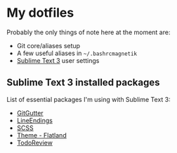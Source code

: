 # My dotfiles

Probably the only things of note here at the moment are:

- Git core/aliases setup
- A few useful aliases in `~/.bashrcmagnetik`
- [Sublime Text 3](http://www.sublimetext.com/3) user settings

## Sublime Text 3 installed packages
List of essential packages I'm using with Sublime Text 3:

- [GitGutter](https://github.com/jisaacks/GitGutter)
- [LineEndings](https://github.com/SublimeText/LineEndings)
- [SCSS](https://github.com/MarioRicalde/SCSS.tmbundle)
- [Theme - Flatland](https://github.com/thinkpixellab/flatland)
- [TodoReview](https://github.com/jonathandelgado/SublimeTodoReview)
